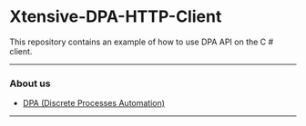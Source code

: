 # Xtensive-DPA-HTTP-Client

This repository contains an example of how to use DPA API on the C # client.

---
### About us

* [DPA (Discrete Processes Automation)](https://rundpa.com)

---

